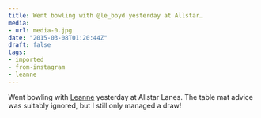 ```yaml
---
title: Went bowling with @le_boyd yesterday at Allstar…
media:
- url: media-0.jpg
date: "2015-03-08T01:20:44Z"
draft: false
tags:
- imported
- from-instagram
- leanne
---
```

Went bowling with [Leanne](/tags/leanne) yesterday at Allstar Lanes. The table mat advice was suitably ignored, but I still only managed a draw\!

